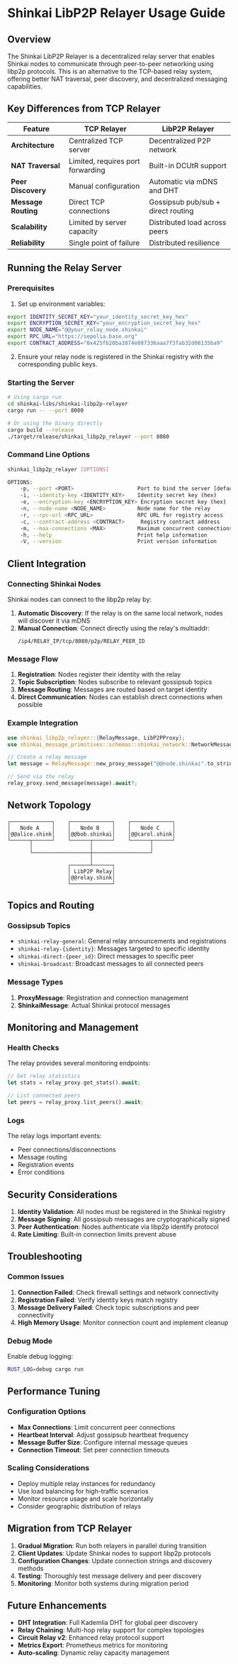 # Shinkai LibP2P Relayer Usage Guide

## Overview

The Shinkai LibP2P Relayer is a decentralized relay server that enables Shinkai nodes to communicate through peer-to-peer networking using libp2p protocols. This is an alternative to the TCP-based relay system, offering better NAT traversal, peer discovery, and decentralized messaging capabilities.

## Key Differences from TCP Relayer

| Feature | TCP Relayer | LibP2P Relayer |
|---------|-------------|----------------|
| **Architecture** | Centralized TCP server | Decentralized P2P network |
| **NAT Traversal** | Limited, requires port forwarding | Built-in DCUtR support |
| **Peer Discovery** | Manual configuration | Automatic via mDNS and DHT |
| **Message Routing** | Direct TCP connections | Gossipsub pub/sub + direct routing |
| **Scalability** | Limited by server capacity | Distributed load across peers |
| **Reliability** | Single point of failure | Distributed resilience |

## Running the Relay Server

### Prerequisites

1. Set up environment variables:
```bash
export IDENTITY_SECRET_KEY="your_identity_secret_key_hex"
export ENCRYPTION_SECRET_KEY="your_encryption_secret_key_hex"
export NODE_NAME="@@your_relay_node.shinkai"
export RPC_URL="https://sepolia.base.org"
export CONTRACT_ADDRESS="0x425fb20ba3874e887336aaa7f3fab32d08135ba9"
```

2. Ensure your relay node is registered in the Shinkai registry with the corresponding public keys.

### Starting the Server

```bash
# Using cargo run
cd shinkai-libs/shinkai-libp2p-relayer
cargo run -- --port 8080

# Or using the binary directly
cargo build --release
./target/release/shinkai_libp2p_relayer --port 8080
```

### Command Line Options

```bash
shinkai_libp2p_relayer [OPTIONS]

OPTIONS:
    -p, --port <PORT>                    Port to bind the server [default: 8080]
    -i, --identity-key <IDENTITY_KEY>    Identity secret key (hex)
    -e, --encryption-key <ENCRYPTION_KEY> Encryption secret key (hex)
    -n, --node-name <NODE_NAME>          Node name for the relay
    -r, --rpc-url <RPC_URL>              RPC URL for registry access
    -c, --contract-address <CONTRACT>     Registry contract address
    -m, --max-connections <MAX>          Maximum concurrent connections [default: 20]
    -h, --help                           Print help information
    -V, --version                        Print version information
```

## Client Integration

### Connecting Shinkai Nodes

Shinkai nodes can connect to the libp2p relay by:

1. **Automatic Discovery**: If the relay is on the same local network, nodes will discover it via mDNS
2. **Manual Connection**: Connect directly using the relay's multiaddr:
   ```
   /ip4/RELAY_IP/tcp/8080/p2p/RELAY_PEER_ID
   ```

### Message Flow

1. **Registration**: Nodes register their identity with the relay
2. **Topic Subscription**: Nodes subscribe to relevant gossipsub topics
3. **Message Routing**: Messages are routed based on target identity
4. **Direct Communication**: Nodes can establish direct connections when possible

### Example Integration

```rust
use shinkai_libp2p_relayer::{RelayMessage, LibP2PProxy};
use shinkai_message_primitives::schemas::shinkai_network::NetworkMessageType;

// Create a relay message
let message = RelayMessage::new_proxy_message("@@node.shinkai".to_string());

// Send via the relay
relay_proxy.send_message(message).await?;
```

## Network Topology

```
┌─────────────┐    ┌─────────────┐    ┌─────────────┐
│   Node A    │    │   Node B    │    │   Node C    │
│@@alice.shink│    │@@bob.shinkai│    │@@carol.shink│
└──────┬──────┘    └──────┬──────┘    └──────┬──────┘
       │                  │                  │
       └──────────────────┼──────────────────┘
                          │
                   ┌──────┴──────┐
                   │ LibP2P Relay│
                   │@@relay.shink│
                   └─────────────┘
```

## Topics and Routing

### Gossipsub Topics

- `shinkai-relay-general`: General relay announcements and registrations
- `shinkai-relay-{identity}`: Messages targeted to specific identity
- `shinkai-direct-{peer_id}`: Direct messages to specific peer
- `shinkai-broadcast`: Broadcast messages to all connected peers

### Message Types

1. **ProxyMessage**: Registration and connection management
2. **ShinkaiMessage**: Actual Shinkai protocol messages

## Monitoring and Management

### Health Checks

The relay provides several monitoring endpoints:

```rust
// Get relay statistics
let stats = relay_proxy.get_stats().await;

// List connected peers
let peers = relay_proxy.list_peers().await;
```

### Logs

The relay logs important events:
- Peer connections/disconnections
- Message routing
- Registration events
- Error conditions

## Security Considerations

1. **Identity Validation**: All nodes must be registered in the Shinkai registry
2. **Message Signing**: All gossipsub messages are cryptographically signed
3. **Peer Authentication**: Nodes authenticate via libp2p identify protocol
4. **Rate Limiting**: Built-in connection limits prevent abuse

## Troubleshooting

### Common Issues

1. **Connection Failed**: Check firewall settings and network connectivity
2. **Registration Failed**: Verify identity keys match registry
3. **Message Delivery Failed**: Check topic subscriptions and peer connectivity
4. **High Memory Usage**: Monitor connection count and implement cleanup

### Debug Mode

Enable debug logging:
```bash
RUST_LOG=debug cargo run
```

## Performance Tuning

### Configuration Options

- **Max Connections**: Limit concurrent peer connections
- **Heartbeat Interval**: Adjust gossipsub heartbeat frequency
- **Message Buffer Size**: Configure internal message queues
- **Connection Timeout**: Set peer connection timeouts

### Scaling Considerations

- Deploy multiple relay instances for redundancy
- Use load balancing for high-traffic scenarios
- Monitor resource usage and scale horizontally
- Consider geographic distribution of relays

## Migration from TCP Relayer

1. **Gradual Migration**: Run both relayers in parallel during transition
2. **Client Updates**: Update Shinkai nodes to support libp2p protocols
3. **Configuration Changes**: Update connection strings and discovery methods
4. **Testing**: Thoroughly test message delivery and peer discovery
5. **Monitoring**: Monitor both systems during migration period

## Future Enhancements

- **DHT Integration**: Full Kademlia DHT for global peer discovery
- **Relay Chaining**: Multi-hop relay support for complex topologies
- **Circuit Relay v2**: Enhanced relay protocol support
- **Metrics Export**: Prometheus metrics for monitoring
- **Auto-scaling**: Dynamic relay capacity management 